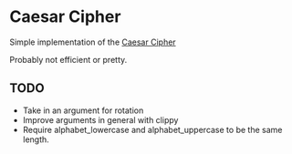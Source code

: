 # Caesar Cipher
Simple implementation of the [Caesar Cipher](https://en.wikipedia.org/wiki/Caesar_cipher)

Probably not efficient or pretty.

## TODO 
- Take in an argument for rotation
- Improve arguments in general with clippy
- Require alphabet_lowercase and alphabet_uppercase to be the same length.
